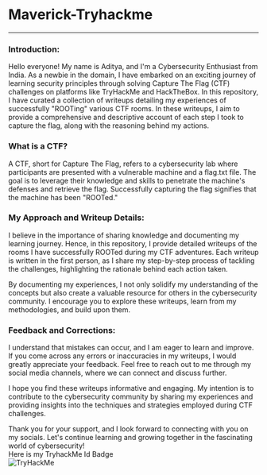 # Maverick-Tryhackme
<hr>

### Introduction:

Hello everyone! My name is Aditya, and I'm a Cybersecurity Enthusiast from India. As a newbie in the domain, I have embarked on an exciting journey of learning security principles through solving Capture The Flag (CTF) challenges on platforms like TryHackMe and HackTheBox. In this repository, I have curated a collection of writeups detailing my experiences of successfully "ROOTing" various CTF rooms. In these writeups, I aim to provide a comprehensive and descriptive account of each step I took to capture the flag, along with the reasoning behind my actions.<br>
### What is a CTF?

A CTF, short for Capture The Flag, refers to a cybersecurity lab where participants are presented with a vulnerable machine and a flag.txt file. The goal is to leverage their knowledge and skills to penetrate the machine's defenses and retrieve the flag. Successfully capturing the flag signifies that the machine has been "ROOTed."<br>
### My Approach and Writeup Details:

I believe in the importance of sharing knowledge and documenting my learning journey. Hence, in this repository, I provide detailed writeups of the rooms I have successfully ROOTed during my CTF adventures. Each writeup is written in the first person, as I share my step-by-step process of tackling the challenges, highlighting the rationale behind each action taken.

By documenting my experiences, I not only solidify my understanding of the concepts but also create a valuable resource for others in the cybersecurity community. I encourage you to explore these writeups, learn from my methodologies, and build upon them.<br>
### Feedback and Corrections:

I understand that mistakes can occur, and I am eager to learn and improve. If you come across any errors or inaccuracies in my writeups, I would greatly appreciate your feedback. Feel free to reach out to me through my social media channels, where we can connect and discuss further.<br>

I hope you find these writeups informative and engaging. My intention is to contribute to the cybersecurity community by sharing my experiences and providing insights into the techniques and strategies employed during CTF challenges.

Thank you for your support, and I look forward to connecting with you on my socials. Let's continue learning and growing together in the fascinating world of cybersecurity!<br>
Here is my TryhackMe Id Badge <br><img src="https://tryhackme-badges.s3.amazonaws.com/MaverickFox21.png" alt="TryHackMe">
